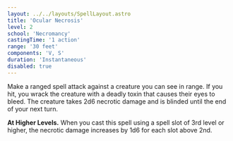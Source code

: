 ```yaml
---
layout: ../../layouts/SpellLayout.astro
title: 'Ocular Necrosis'
level: 2
school: 'Necromancy'
castingTime: '1 action'
range: '30 feet'
components: 'V, S'
duration: 'Instantaneous'
disabled: true
---
```


Make a ranged spell attack against a creature you can see in range. If you hit, you wrack the creature with a deadly toxin that causes their eyes to bleed. The creature takes 2d6 necrotic damage and is blinded until the end of your next turn.

**At Higher Levels.** When you cast this spell using a spell slot of 3rd level or higher, the necrotic damage increases by 1d6 for each slot above 2nd.